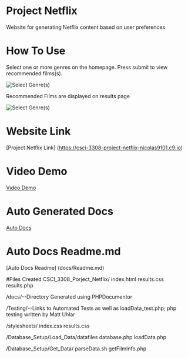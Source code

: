 # Project Netflix

Website for generating Netflix content based on user preferences

# How To Use 

Select one or more genres on the homepage. Press submit to view recommended films(s).

![Select Genre(s)](https://github.com/MattUhlar/screenshots/blob/master/Homepage)

Recommended Films are displayed on results page

![Select Genre(s)](https://github.com/MattUhlar/screenshots/blob/master/Results_page)

# Website Link
[Project Netflix Link] (https://csci-3308-project-netflix-nicolas9101.c9.io)

# Video Demo

[Video Demo](https://www.youtube.com/watch?v=D-wpzfT2lAw&feature=youtu.be)

# Auto Generated Docs

[Auto Docs](https://github.com/Clacious/CSCI_3308_Project_Netflix/tree/master/docs)

# Auto Docs Readme.md
[Auto Docs Readme] (docs/Readme.md)

#Files Created
CSCI_3308_Porject_Netflix/
index.html
results.css
results.php

/docs/--Directory Generated using PHPDocumentor

/Testing/--Links to Automated Tests as well as loadData_test.php; php testing written by Matt Uhlar

/stylesheets/
index.css
results.css

/Database_Setup/Load_Data/datafiles
database.php
loadData.php

/Database_Setup/Get_Data/
parseData.sh
getFilmInfo.php



